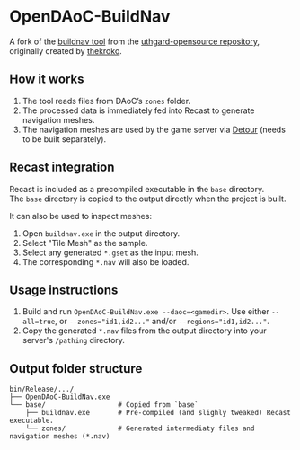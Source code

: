 # OpenDAoC-BuildNav

A fork of the [buildnav tool](https://github.com/thekroko/uthgard-opensource/tree/master/pathing/buildnav) from the [uthgard-opensource repository](https://github.com/thekroko/uthgard-opensource), originally created by [thekroko](https://github.com/thekroko).  


## How it works  

1. The tool reads files from DAoC’s `zones` folder.  
2. The processed data is immediately fed into Recast to generate navigation meshes.  
3. The navigation meshes are used by the game server via [Detour](https://github.com/OpenDAoC/OpenDAoC-Core/tree/master/Pathing/Detour) (needs to be built separately).


## Recast integration  

Recast is included as a precompiled executable in the `base` directory.  
The `base` directory is copied to the output directly when the project is built.  

It can also be used to inspect meshes:  
1. Open `buildnav.exe` in the output directory.  
2. Select "Tile Mesh" as the sample.  
3. Select any generated `*.gset` as the input mesh.  
4. The corresponding `*.nav` will also be loaded.  


## Usage instructions  

1. Build and run `OpenDAoC-BuildNav.exe --daoc=<gamedir>`. Use either `--all=true`, or `--zones="id1,id2..."` and/or `--regions="id1,id2..."`.
2. Copy the generated `*.nav` files from the output directory into your server's `/pathing` directory.  


## Output folder structure  

```
bin/Release/.../  
├── OpenDAoC-BuildNav.exe  
└── base/                  # Copied from `base`  
    ├── buildnav.exe       # Pre-compiled (and slighly tweaked) Recast executable.  
    └── zones/             # Generated intermediaty files and navigation meshes (*.nav)  
```
